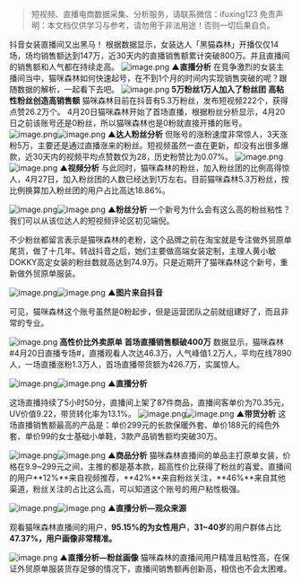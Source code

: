 > 短视频、直播电商数据采集、分析服务，请联系微信：ifuxing123
免责声明：本文档仅供学习与参考，请勿用于非法用途！否则一切后果自负。



抖音女装直播间又出黑马！
根据数据显示，女装达人「黑猫森林」开播仅仅14场，场均销售额达到147万，近30天内的直播销售额累计突破800万。并且直播间的销售额和人气都在持续走高。
![image.png](https://cdn.nlark.com/yuque/0/2021/png/97322/1620353395385-3060067a-d7cd-46ba-96ff-2def20d0128d.png#clientId=u50c68235-12e0-4&from=paste&height=344&id=u442b1e08&margin=%5Bobject%20Object%5D&name=image.png&originHeight=688&originWidth=686&originalType=binary&size=183305&status=done&style=none&taskId=ud5212694-20b2-491e-bbf5-61f2ab99c11&width=343)
**▲直播分析**
在竞争激烈的女装主播间当中，猫咪森林如何快速起号，在不到1个月的时间内实现销售突破的呢？跟随数据的解析，一起看下去吧。
![image.png](https://cdn.nlark.com/yuque/0/2021/gif/97322/1620353386204-ca598d41-55c2-4046-bdd1-3033ae0f5b0c.gif#clientId=u50c68235-12e0-4&from=paste&height=1&id=u1666e3e8&margin=%5Bobject%20Object%5D&name=image.png&originHeight=1&originWidth=1&originalType=url&size=70&status=done&style=none&taskId=u774b96c7-280b-445a-8ccf-0bc6bbd48fa&width=0.5)
**5万粉丝1万人加入了粉丝团**
**高粘性粉丝创造高销售额**
猫咪森林目前在抖音有5.3万粉丝，发布短视频222个，获得点赞26.2万个。
4月20日猫咪森林开始了首场直播，根据粉丝分析显示，4月20日之前该账号还是0粉丝，所以猫咪森林也是0粉就直接开播的账号。
![image.png](https://cdn.nlark.com/yuque/0/2021/gif/97322/1620353386301-95f574c2-f536-4802-9f1c-c1c24f51a5ac.gif#clientId=u50c68235-12e0-4&from=paste&height=1&id=uf12f7c64&margin=%5Bobject%20Object%5D&name=image.png&originHeight=1&originWidth=1&originalType=url&size=70&status=done&style=none&taskId=u89077fc4-05ee-4388-8b4c-05e51f73032&width=0.5)![image.png](https://cdn.nlark.com/yuque/0/2021/png/97322/1620353403525-5a2956ed-c956-44f0-b84f-57cb58da0aee.png#clientId=u50c68235-12e0-4&from=paste&height=281&id=ud65263b6&margin=%5Bobject%20Object%5D&name=image.png&originHeight=562&originWidth=802&originalType=binary&size=104237&status=done&style=none&taskId=u3db53922-54db-4c4c-9712-836f6d07b43&width=401)
**▲达人粉丝分析**
但账号的涨粉速度非常惊人，3天涨粉5万，主要还是通过直播涨来的粉丝。短视频虽然一直在更新，却没有出很多爆款，近30天内的视频平均点赞数仅为28，历史粉赞比为0.07%。
![image.png](https://cdn.nlark.com/yuque/0/2021/gif/97322/1620353386177-cd3b0b5f-b3b1-43fa-98e4-a1061f1626c3.gif#clientId=u50c68235-12e0-4&from=paste&height=1&id=u771c4301&margin=%5Bobject%20Object%5D&name=image.png&originHeight=1&originWidth=1&originalType=url&size=70&status=done&style=none&taskId=u51dd31bc-9997-4599-87c5-5b326869fc5&width=0.5)![image.png](https://cdn.nlark.com/yuque/0/2021/png/97322/1620353409135-73b6e346-19db-4ae5-8434-963bbfadbe9b.png#clientId=u50c68235-12e0-4&from=paste&height=327&id=u7136ddae&margin=%5Bobject%20Object%5D&name=image.png&originHeight=654&originWidth=678&originalType=binary&size=168636&status=done&style=none&taskId=u424e2de1-4988-4d50-9976-a525cb0009b&width=339)
**▲视频分析**
与此同时，猫咪森林的粉丝，加入粉丝团的比例高得惊人，4月27日，加入粉丝团的人数已经达到1万左右。目前猫咪森林5.3万粉丝，按比例换算加入粉丝团的用户占比高达18.86%。


![image.png](https://cdn.nlark.com/yuque/0/2021/gif/97322/1620353386181-749b2d27-081d-49fe-a3c2-1d507ccfe956.gif#clientId=u50c68235-12e0-4&from=paste&height=1&id=uc207faf4&margin=%5Bobject%20Object%5D&name=image.png&originHeight=1&originWidth=1&originalType=url&size=70&status=done&style=none&taskId=u5697c6d4-6878-406c-875f-9270679a475&width=0.5)![image.png](https://cdn.nlark.com/yuque/0/2021/png/97322/1620353413877-7ef4a120-b825-450e-8dae-69e6c88877c9.png#clientId=u50c68235-12e0-4&from=paste&height=242&id=ua7f05a4c&margin=%5Bobject%20Object%5D&name=image.png&originHeight=484&originWidth=796&originalType=binary&size=100258&status=done&style=none&taskId=ue17d8b61-16a0-46ab-b82a-2fd46e2f466&width=398)
**▲粉丝分析**
一个新号为什么会有这么高的粉丝粘性？我们可以从该位达人的短视频评论区初见端倪。


不少粉丝都留言表示是猫咪森林的老粉，这个品牌之前在淘宝就是专注做外贸原单尾货，做了十几年。转战抖音之后，她们主要做高端女装定制，主理人黄小敏DOKKY高定女装的粉丝数就高达到74.9万。只是近期开了猫咪森林这个新号，重新做外贸原单服装。


![image.png](https://cdn.nlark.com/yuque/0/2021/gif/97322/1620353386533-91438a61-ca80-45bc-a194-4cc7601edeb8.gif#clientId=u50c68235-12e0-4&from=paste&height=1&id=ucfcf3f8b&margin=%5Bobject%20Object%5D&name=image.png&originHeight=1&originWidth=1&originalType=url&size=70&status=done&style=none&taskId=uce298254-a17a-4477-8255-35edc462240&width=0.5)![image.png](https://cdn.nlark.com/yuque/0/2021/png/97322/1620353420639-60685a83-5548-40a6-86cf-631e3287a5ad.png#clientId=u50c68235-12e0-4&from=paste&height=331&id=u13210fcf&margin=%5Bobject%20Object%5D&name=image.png&originHeight=662&originWidth=697&originalType=binary&size=458423&status=done&style=none&taskId=ub51f88ee-ec4f-44a1-8dcb-140e6aeeff6&width=348.5)
**▲图片来自抖音**


可见，猫咪森林这个账号虽然是0粉起步，但是运营团队之前就组建好了，而且非常的专业。


![image.png](https://cdn.nlark.com/yuque/0/2021/gif/97322/1620353386580-fa126d8a-24de-410d-9e73-e95215fc9735.gif#clientId=u50c68235-12e0-4&from=paste&height=1&id=uedadd1e0&margin=%5Bobject%20Object%5D&name=image.png&originHeight=1&originWidth=1&originalType=url&size=70&status=done&style=none&taskId=u3b8c9cf5-64fe-4b7a-b8d4-70a972bd551&width=0.5)
**高性价比外卖原单**
**首场直播销售额破400万**
数据显示，猫咪森林#4月20日直播专场#，直播观看人次达46.3万，人气峰值1.2万人，平均在线7890人，一场直播涨粉1.3万人，首场直播带货额为426.7万，实属惊人。


![image.png](https://cdn.nlark.com/yuque/0/2021/gif/97322/1620353386686-9037e42a-4a0d-475b-964f-117e5c90daf5.gif#clientId=u50c68235-12e0-4&from=paste&height=1&id=u50a79203&margin=%5Bobject%20Object%5D&name=image.png&originHeight=1&originWidth=1&originalType=url&size=70&status=done&style=none&taskId=u0be84e87-4df4-4cbf-b43d-d473c99a6c3&width=0.5)![image.png](https://cdn.nlark.com/yuque/0/2021/png/97322/1620353428615-064e1b36-47d7-4a5c-84f9-4008d4dcf6b6.png#clientId=u50c68235-12e0-4&from=paste&height=469&id=ud8954bc1&margin=%5Bobject%20Object%5D&name=image.png&originHeight=938&originWidth=666&originalType=binary&size=285773&status=done&style=none&taskId=u88f94e93-9f05-41a5-8102-2c846c0ecb5&width=333)
**▲直播分析**


这场直播持续了5小时50分，直播间上架了87件商品，直播间客单价为70.35元，UV价值9.22，带货转化率为13.1%。
![image.png](https://cdn.nlark.com/yuque/0/2021/gif/97322/1620353386859-ff87b619-1d6e-4c71-b54a-1a2a853adad2.gif#clientId=u50c68235-12e0-4&from=paste&height=1&id=ub4b4dee6&margin=%5Bobject%20Object%5D&name=image.png&originHeight=1&originWidth=1&originalType=url&size=70&status=done&style=none&taskId=u75c61496-ad39-482b-840d-85f4297f1b4&width=0.5)![image.png](https://cdn.nlark.com/yuque/0/2021/png/97322/1620353437138-206555ea-8e77-45ff-90e3-0be0d6257229.png#clientId=u50c68235-12e0-4&from=paste&height=312&id=u9a8dc19c&margin=%5Bobject%20Object%5D&name=image.png&originHeight=624&originWidth=652&originalType=binary&size=134519&status=done&style=none&taskId=u2d3f2f44-40f0-4353-a6ed-fa4a1ccb1a8&width=326)
**▲带货分析**
这场直播销售额最高的产品是：单价299元的长款保暖外套、单价188元的纯色外套、单价99的女士基础小单鞋，3款产品销售额均突破30万。


![image.png](https://cdn.nlark.com/yuque/0/2021/gif/97322/1620353386868-d36e68ab-d7ae-4628-ae7f-86b38d78eef8.gif#clientId=u50c68235-12e0-4&from=paste&height=1&id=u4ea8c6fb&margin=%5Bobject%20Object%5D&name=image.png&originHeight=1&originWidth=1&originalType=url&size=70&status=done&style=none&taskId=u84ae5b1a-39b4-45fa-a73a-1e78d9294e7&width=0.5)![image.png](https://cdn.nlark.com/yuque/0/2021/png/97322/1620353448673-d20a3734-be5c-47e2-ada5-c85576e534a0.png#clientId=u50c68235-12e0-4&from=paste&height=688&id=uf6847d39&margin=%5Bobject%20Object%5D&name=image.png&originHeight=1376&originWidth=984&originalType=binary&size=628015&status=done&style=none&taskId=u675b338a-92b4-4c18-ba2c-2fa2128c124&width=492)
**▲商品分析**
猫咪森林直播间的单品主打原单女装，价格在9.9~299元之间，主推的都是基本款，超高性价比获得了粉丝的喜爱。直播间的用户**12%**来自视频推荐，**42%**来自粉丝关注，**46%**来自其他渠道，粉丝关注的占比这么高，可以知道这个账号的用户粘性极强。


![image.png](https://cdn.nlark.com/yuque/0/2021/gif/97322/1620353386913-e6bb0ab2-895e-4727-905f-ed2b82318751.gif#clientId=u50c68235-12e0-4&from=paste&height=1&id=u8cd3d841&margin=%5Bobject%20Object%5D&name=image.png&originHeight=1&originWidth=1&originalType=url&size=70&status=done&style=none&taskId=u9344b01c-52b0-44f6-87e2-fee0b061e4f&width=0.5)![image.png](https://cdn.nlark.com/yuque/0/2021/png/97322/1620353455388-2d29d985-b5b2-4072-b12a-02602a046b32.png#clientId=u50c68235-12e0-4&from=paste&height=205&id=ubdb6a83f&margin=%5Bobject%20Object%5D&name=image.png&originHeight=410&originWidth=672&originalType=binary&size=81615&status=done&style=none&taskId=u56e131c2-6362-4d49-939b-fff8f96768b&width=336)
**▲直播分析—观众来源**


观看猫咪森林直播间的用户，**95.15%**的为**女性用户**，**31~40岁**的用户群体占比**47.37%，用户画像非常精准。**


![image.png](https://cdn.nlark.com/yuque/0/2021/png/97322/1620353465077-53a40cb5-f63c-425c-b63d-9ae02bd5cfa5.png#clientId=u50c68235-12e0-4&from=paste&height=475&id=ua62ff4d3&margin=%5Bobject%20Object%5D&name=image.png&originHeight=950&originWidth=684&originalType=binary&size=219020&status=done&style=none&taskId=udc1bca72-f0f0-4216-babb-f582f1cea82&width=342)
**▲直播分析—粉丝画像**
猫咪森林的直播间用户精准且粘性高，在保证外贸原单服装货存足够的情况下，直播间销售额再创新高，相信也不会太困难。
